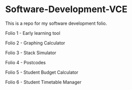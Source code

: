 ﻿# Software-Development-VCE

This is a repo for my software development folio.

Folio 1 - Early learning tool

Folio 2 - Graphing Calculator

Folio 3 - Stack Simulator

Folio 4 - Postcodes

Folio 5 - Student Budget Calculator

Folio 6 - Student Timetable Manager
